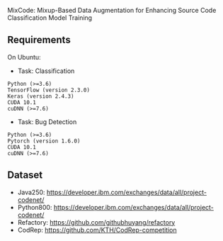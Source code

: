 MixCode: Mixup-Based Data Augmentation for Enhancing Source Code Classification Model Training
## Requirements
On Ubuntu:

- Task: Classification

```shell
Python (>=3.6)
TensorFlow (version 2.3.0) 
Keras (version 2.4.3)
CUDA 10.1
cuDNN (>=7.6)
```

- Task: Bug Detection
```shell
Python (>=3.6)
Pytorch (version 1.6.0) 
CUDA 10.1
cuDNN (>=7.6)
```

## Dataset
- Java250: https://developer.ibm.com/exchanges/data/all/project-codenet/
- Python800: https://developer.ibm.com/exchanges/data/all/project-codenet/
- Refactory: https://github.com/githubhuyang/refactory
- CodRep: https://github.com/KTH/CodRep-competition